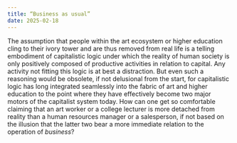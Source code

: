 ```yaml
---
title: “Business as usual”
date: 2025-02-18
---
```

The assumption that people within the art ecosystem or higher education cling to their ivory tower and are thus removed from real life is a telling embodiment of capitalistic logic under which the reality of human society is only positively composed of productive activities in relation to capital. Any activity not fitting this logic is at best a distraction. But even such a reasoning would be obsolete, if not delusional from the start, for capitalistic logic has long integrated seamlessly into the fabric of art and higher education to the point where they have effectively become two major motors of the capitalist system today. How can one get so comfortable claiming that an art worker or a college lecturer is more detached from reality than a human resources manager or a salesperson, if not based on the illusion that the latter two bear a more immediate relation to the operation of _business_?